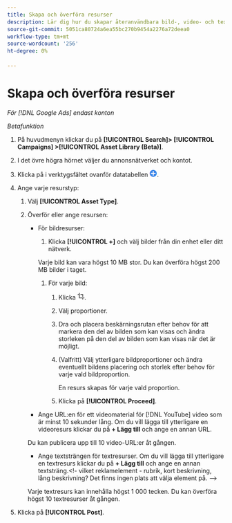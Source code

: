 ```yaml
---
title: Skapa och överföra resurser
description: Lär dig hur du skapar återanvändbara bild-, video- och textresurser och överför dem till [!DNL Google Ads] resursbibliotek på kontonivå.
source-git-commit: 5051ca80724a6ea55bc270b9454a2276a72deea0
workflow-type: tm+mt
source-wordcount: '256'
ht-degree: 0%

---
```


# Skapa och överföra resurser

*För [!DNL Google Ads] endast konton*

*Betafunktion*

1. På huvudmenyn klickar du på **[!UICONTROL Search]> [!UICONTROL Campaigns] >[!UICONTROL Asset Library (Beta)]**.

1. I det övre högra hörnet väljer du annonsnätverket och kontot.

1. Klicka på i verktygsfältet ovanför datatabellen ![Överför](/help/search-social-commerce/assets/add.png "Överför").

1. Ange varje resurstyp:

   1. Välj **[!UICONTROL Asset Type]**.

   1. Överför eller ange resursen:

      * För bildresurser:

         1. Klicka **[!UICONTROL +]** och välj bilder från din enhet eller ditt nätverk.

        Varje bild kan vara högst 10 MB stor. Du kan överföra högst 200 MB bilder i taget.

         1. För varje bild:

            1. Klicka ![Beskär](/help/search-social-commerce/assets/crop.png "Beskär").

            1. Välj proportioner.

            1. Dra och placera beskärningsrutan efter behov för att markera den del av bilden som kan visas och ändra storleken på den del av bilden som kan visas när det är möjligt.

            1. (Valfritt) Välj ytterligare bildproportioner och ändra eventuellt bildens placering och storlek efter behov för varje vald bildproportion.

               En resurs skapas för varje vald proportion.

            1. Klicka på **[!UICONTROL Proceed]**.

      * Ange URL:en för ett videomaterial för [!DNL YouTube] video som är minst 10 sekunder lång. Om du vill lägga till ytterligare en videoresurs klickar du på **+ Lägg till** och ange en annan URL.

      Du kan publicera upp till 10 video-URL:er åt gången.

      * Ange textsträngen för textresurser. Om du vill lägga till ytterligare en textresurs klickar du på **+ Lägg till** och ange en annan textsträng.&lt;!- vilket reklamelement - rubrik, kort beskrivning, lång beskrivning? Det finns ingen plats att välja element på. —>

      Varje textresurs kan innehålla högst 1 000 tecken. Du kan överföra högst 10 textresurser åt gången.

1. Klicka på **[!UICONTROL Post]**.
